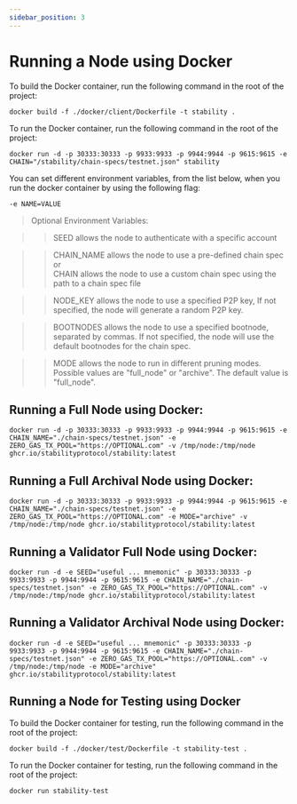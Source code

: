 ```yaml
---
sidebar_position: 3
---
```

  
# Running a Node using Docker

To build the Docker container, run the following command in the root of the project:
```
docker build -f ./docker/client/Dockerfile -t stability .
```

To run the Docker container, run the following command in the root of the project:
```
docker run -d -p 30333:30333 -p 9933:9933 -p 9944:9944 -p 9615:9615 -e CHAIN="/stability/chain-specs/testnet.json" stability
```

You can set different environment variables, from the list below, when you run the docker container by using the following flag:
```
-e NAME=VALUE
```  


> Optional Environment Variables:

>> SEED allows the node to authenticate with a specific account  

>> CHAIN_NAME allows the node to use a pre-defined chain spec  
>> or  
>> CHAIN allows the node to use a custom chain spec using the path to a chain spec file  

>> NODE_KEY allows the node to use a specified P2P key, If not specified, the node will generate a random P2P key.  

>> BOOTNODES allows the node to use a specified bootnode, separated by commas. If not specified, the node will use the default bootnodes for the chain spec.  

>>MODE allows the node to run in different pruning modes. Possible values are "full_node" or "archive". The default value is "full_node".  
  

## Running a Full Node using Docker: 
```
docker run -d -p 30333:30333 -p 9933:9933 -p 9944:9944 -p 9615:9615 -e CHAIN_NAME="./chain-specs/testnet.json" -e ZERO_GAS_TX_POOL="https://OPTIONAL.com" -v /tmp/node:/tmp/node ghcr.io/stabilityprotocol/stability:latest
```  
  
## Running a Full Archival Node using Docker:
```
docker run -d -p 30333:30333 -p 9933:9933 -p 9944:9944 -p 9615:9615 -e CHAIN_NAME="./chain-specs/testnet.json" -e ZERO_GAS_TX_POOL="https://OPTIONAL.com" -e MODE="archive" -v /tmp/node:/tmp/node ghcr.io/stabilityprotocol/stability:latest
```  
  
## Running a Validator Full Node using Docker: 
```
docker run -d -e SEED="useful ... mnemonic" -p 30333:30333 -p 9933:9933 -p 9944:9944 -p 9615:9615 -e CHAIN_NAME="./chain-specs/testnet.json" -e ZERO_GAS_TX_POOL="https://OPTIONAL.com" -v /tmp/node:/tmp/node ghcr.io/stabilityprotocol/stability:latest
```  
  
## Running a Validator Archival Node using Docker:
```
docker run -d -e SEED="useful ... mnemonic" -p 30333:30333 -p 9933:9933 -p 9944:9944 -p 9615:9615 -e CHAIN_NAME="./chain-specs/testnet.json" -e ZERO_GAS_TX_POOL="https://OPTIONAL.com" -v /tmp/node:/tmp/node -e MODE="archive" ghcr.io/stabilityprotocol/stability:latest
```

## Running a Node for Testing using Docker

To build the Docker container for testing, run the following command in the root of the project:
```
docker build -f ./docker/test/Dockerfile -t stability-test .
```

To run the Docker container for testing, run the following command in the root of the project:
```
docker run stability-test
```